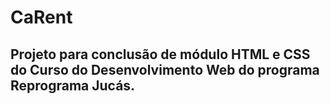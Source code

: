 # CaRent

## Projeto para conclusão de módulo HTML e CSS do Curso do Desenvolvimento Web do programa Reprograma Jucás.
